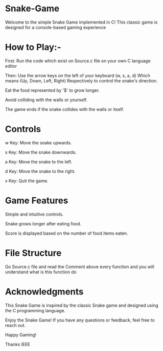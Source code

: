 # Snake-Game
Welcome to the simple Snake Game implemented in C! This classic game is designed for a console-based gaming experience

# How to Play:-

First: Run the code which exist on Source.c file on your own C language editor

Then: 
Use the arrow keys on the left of your keyboard (w, s, a, d) Which means (Up, Down, Left, Right) Respectively to control the snake's direction.

Eat the food represented by '$' to grow longer.

Avoid colliding with the walls or yourself.

The game ends if the snake collides with the walls or itself.

# Controls

w Key: Move the snake upwards.

s Key: Move the snake downwards.

a Key: Move the snake to the left.

d Key: Move the snake to the right.

x Key: Quit the game.

# Game Features

Simple and intuitive controls.

Snake grows longer after eating food.

Score is displayed based on the number of food items eaten.

# File Structure

Go Source.c file and read the Comment above every function and you will understand what is this function do

# Acknowledgments

This Snake Game is inspired by the classic Snake game and designed using the C programming language.

Enjoy the Snake Game! If you have any questions or feedback, feel free to reach out.

Happy Gaming!

Thanks IEEE
